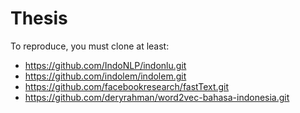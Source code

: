 # Thesis

To reproduce, you must clone at least:
- https://github.com/IndoNLP/indonlu.git
- https://github.com/indolem/indolem.git
- https://github.com/facebookresearch/fastText.git
- https://github.com/deryrahman/word2vec-bahasa-indonesia.git
